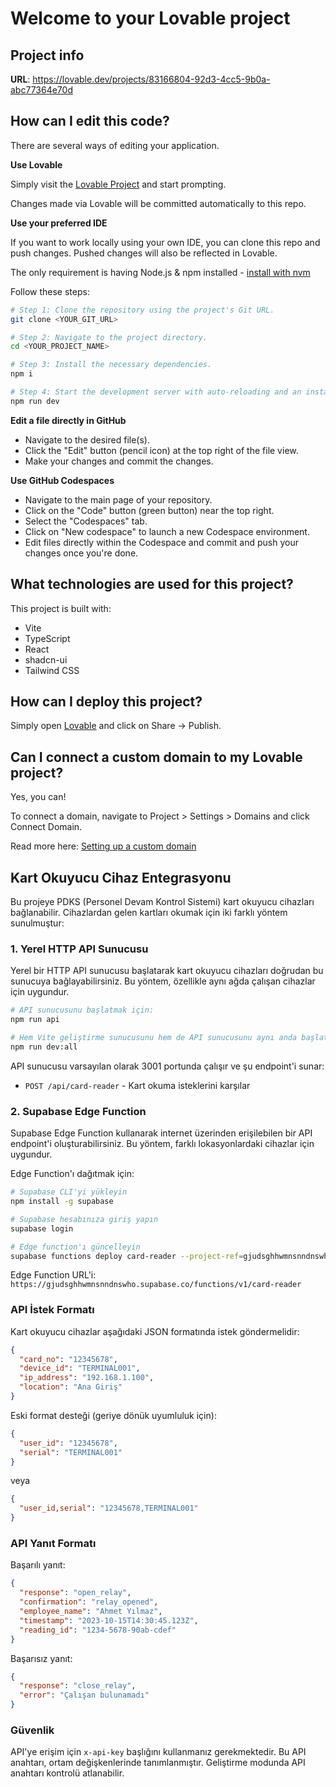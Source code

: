 # Welcome to your Lovable project

## Project info

**URL**: https://lovable.dev/projects/83166804-92d3-4cc5-9b0a-abc77364e70d

## How can I edit this code?

There are several ways of editing your application.

**Use Lovable**

Simply visit the [Lovable Project](https://lovable.dev/projects/83166804-92d3-4cc5-9b0a-abc77364e70d) and start prompting.

Changes made via Lovable will be committed automatically to this repo.

**Use your preferred IDE**

If you want to work locally using your own IDE, you can clone this repo and push changes. Pushed changes will also be reflected in Lovable.

The only requirement is having Node.js & npm installed - [install with nvm](https://github.com/nvm-sh/nvm#installing-and-updating)

Follow these steps:

```sh
# Step 1: Clone the repository using the project's Git URL.
git clone <YOUR_GIT_URL>

# Step 2: Navigate to the project directory.
cd <YOUR_PROJECT_NAME>

# Step 3: Install the necessary dependencies.
npm i

# Step 4: Start the development server with auto-reloading and an instant preview.
npm run dev
```

**Edit a file directly in GitHub**

- Navigate to the desired file(s).
- Click the "Edit" button (pencil icon) at the top right of the file view.
- Make your changes and commit the changes.

**Use GitHub Codespaces**

- Navigate to the main page of your repository.
- Click on the "Code" button (green button) near the top right.
- Select the "Codespaces" tab.
- Click on "New codespace" to launch a new Codespace environment.
- Edit files directly within the Codespace and commit and push your changes once you're done.

## What technologies are used for this project?

This project is built with:

- Vite
- TypeScript
- React
- shadcn-ui
- Tailwind CSS

## How can I deploy this project?

Simply open [Lovable](https://lovable.dev/projects/83166804-92d3-4cc5-9b0a-abc77364e70d) and click on Share -> Publish.

## Can I connect a custom domain to my Lovable project?

Yes, you can!

To connect a domain, navigate to Project > Settings > Domains and click Connect Domain.

Read more here: [Setting up a custom domain](https://docs.lovable.dev/tips-tricks/custom-domain#step-by-step-guide)

## Kart Okuyucu Cihaz Entegrasyonu

Bu projeye PDKS (Personel Devam Kontrol Sistemi) kart okuyucu cihazları bağlanabilir. Cihazlardan gelen kartları okumak için iki farklı yöntem sunulmuştur:

### 1. Yerel HTTP API Sunucusu

Yerel bir HTTP API sunucusu başlatarak kart okuyucu cihazları doğrudan bu sunucuya bağlayabilirsiniz. Bu yöntem, özellikle aynı ağda çalışan cihazlar için uygundur.

```bash
# API sunucusunu başlatmak için:
npm run api

# Hem Vite geliştirme sunucusunu hem de API sunucusunu aynı anda başlatmak için:
npm run dev:all
```

API sunucusu varsayılan olarak 3001 portunda çalışır ve şu endpoint'i sunar:
- `POST /api/card-reader` - Kart okuma isteklerini karşılar

### 2. Supabase Edge Function

Supabase Edge Function kullanarak internet üzerinden erişilebilen bir API endpoint'i oluşturabilirsiniz. Bu yöntem, farklı lokasyonlardaki cihazlar için uygundur.

Edge Function'ı dağıtmak için:

```bash
# Supabase CLI'yi yükleyin
npm install -g supabase

# Supabase hesabınıza giriş yapın
supabase login

# Edge function'ı güncelleyin
supabase functions deploy card-reader --project-ref=gjudsghhwmnsnndnswho
```

Edge Function URL'i: `https://gjudsghhwmnsnndnswho.supabase.co/functions/v1/card-reader`

### API İstek Formatı

Kart okuyucu cihazlar aşağıdaki JSON formatında istek göndermelidir:

```json
{
  "card_no": "12345678",
  "device_id": "TERMINAL001",
  "ip_address": "192.168.1.100",
  "location": "Ana Giriş"
}
```

Eski format desteği (geriye dönük uyumluluk için):

```json
{
  "user_id": "12345678",
  "serial": "TERMINAL001"
}
```

veya 

```json
{
  "user_id,serial": "12345678,TERMINAL001"
}
```

### API Yanıt Formatı

Başarılı yanıt:

```json
{
  "response": "open_relay",
  "confirmation": "relay_opened",
  "employee_name": "Ahmet Yılmaz",
  "timestamp": "2023-10-15T14:30:45.123Z",
  "reading_id": "1234-5678-90ab-cdef"
}
```

Başarısız yanıt:

```json
{
  "response": "close_relay",
  "error": "Çalışan bulunamadı"
}
```

### Güvenlik

API'ye erişim için `x-api-key` başlığını kullanmanız gerekmektedir. Bu API anahtarı, ortam değişkenlerinde tanımlanmıştır. Geliştirme modunda API anahtarı kontrolü atlanabilir.
